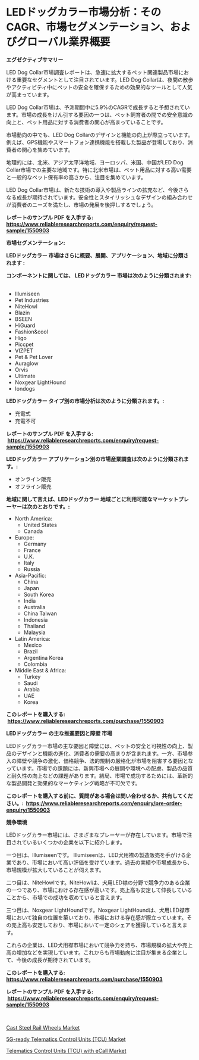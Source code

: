 <p><h1>LEDドッグカラー市場分析：そのCAGR、市場セグメンテーション、およびグローバル業界概要</h1></p><p><strong>エグゼクティブサマリー</strong></p>
<p><p>LED Dog Collar市場調査レポートは、急速に拡大するペット関連製品市場における重要なセグメントとして注目されています。LED Dog Collarは、夜間の散歩やアクティビティ中にペットの安全を確保するための効果的なツールとして人気が高まっています。</p><p>LED Dog Collar市場は、予測期間中に5.9%のCAGRで成長すると予想されています。市場の成長をけん引する要因の一つは、ペット飼育者の間での安全意識の向上と、ペット用品に対する消費者の関心が高まっていることです。</p><p>市場動向の中でも、LED Dog Collarのデザインと機能の向上が際立っています。例えば、GPS機能やスマートフォン連携機能を搭載した製品が登場しており、消費者の関心を集めています。</p><p>地理的には、北米、アジア太平洋地域、ヨーロッパ、米国、中国がLED Dog Collar市場での主要な地域です。特に北米市場は、ペット用品に対する高い需要と一般的なペット保有率の高さから、注目を集めています。</p><p>LED Dog Collar市場は、新たな技術の導入や製品ラインの拡充など、今後さらなる成長が期待されています。安全性とスタイリッシュなデザインの組み合わせが消費者のニーズを満たし、市場の発展を後押しするでしょう。</p></p>
<p><strong>レポートのサンプル PDF を入手する: <a href="https://www.reliableresearchreports.com/enquiry/request-sample/1550903">https://www.reliableresearchreports.com/enquiry/request-sample/1550903</a></strong></p>
<p><strong>市場セグメンテーション:</strong></p>
<p><strong> LEDドッグカラー 市場はさらに概要、展開、アプリケーション、地域に分類されます :</strong></p>
<p><strong>コンポーネントに関しては、 LEDドッグカラー 市場は次のように分類されます: &nbsp;</strong></p>
<p><ul><li>Illumiseen</li><li>Pet Industries</li><li>NiteHowl</li><li>Blazin</li><li>BSEEN</li><li>HiGuard</li><li>Fashion&cool</li><li>Higo</li><li>Piccpet</li><li>VIZPET</li><li>Pet & Pet Lover</li><li>Auraglow</li><li>Orvis</li><li>Ultimate</li><li>Noxgear LightHound</li><li>Iondogs</li></ul></p>
<p><strong> LEDドッグカラー タイプ別の市場分析は次のように分類されます。:</strong></p>
<p><ul><li>充電式</li><li>充電不可</li></ul></p>
<p><strong>レポートのサンプル PDF を入手する: &nbsp;<a href="https://www.reliableresearchreports.com/enquiry/request-sample/1550903">https://www.reliableresearchreports.com/enquiry/request-sample/1550903</a></strong></p>
<p><strong> LEDドッグカラー アプリケーション別の市場産業調査は次のように分類されます。:</strong></p>
<p><ul><li>オンライン販売</li><li>オフライン販売</li></ul></p>
<p><strong>地域に関して言えば、LEDドッグカラー 地域ごとに利用可能なマーケットプレーヤーは次のとおりです。:</strong></p>
<p><ul>
    <li>
        North America:
        <ul>
            <li>United States</li>
            <li>Canada</li>
        </ul>
    </li>
    <li>
        Europe:
        <ul>
            <li>Germany</li>
            <li>France</li>
            <li>U.K.</li>
            <li>Italy</li>
            <li>Russia</li>
        </ul>
    </li>
    <li>
        Asia-Pacific:
        <ul>
            <li>China</li>
            <li>Japan</li>
            <li>South Korea</li>
            <li>India</li>
            <li>Australia</li>
            <li>China Taiwan</li>
            <li>Indonesia</li>
            <li>Thailand</li>
            <li>Malaysia</li>
        </ul>
    </li>
    <li>
        Latin America:
        <ul>
            <li>Mexico</li>
            <li>Brazil</li>
            <li>Argentina Korea</li>
            <li>Colombia</li>
        </ul>
    </li>
    <li>
        Middle East & Africa:
        <ul>
            <li>Turkey</li>
            <li>Saudi</li>
            <li>Arabia</li>
            <li>UAE</li>
            <li>Korea</li>
        </ul>
    </li>
    </ul></p>
<p><strong>このレポートを購入する: &nbsp;<a href="https://www.reliableresearchreports.com/purchase/1550903">https://www.reliableresearchreports.com/purchase/1550903</a></strong></p>
<p><strong>LEDドッグカラー の主な推進要因と障壁 市場</strong></p>
<p><p>LEDドッグカラー市場の主な要因と障壁には、ペットの安全と可視性の向上、製品のデザインと機能の進化、消費者の需要の高まりが含まれます。一方、市場参入の障壁や競争の激化、価格競争、法的規制の厳格化が市場を阻害する要因となっています。市場での課題には、新興市場への展開や環境への配慮、製品の品質と耐久性の向上などの課題があります。結局、市場で成功するためには、革新的な製品開発と効果的なマーケティング戦略が不可欠です。</p></p>
<p><strong>このレポートを購入する前に、質問がある場合は問い合わせるか、共有してください。:&nbsp; <a href="https://www.reliableresearchreports.com/enquiry/pre-order-enquiry/1550903">https://www.reliableresearchreports.com/enquiry/pre-order-enquiry/1550903</a></strong></p>
<p><strong>競争環境</strong></p>
<p><p>LEDドッグカラー市場には、さまざまなプレーヤーが存在しています。市場で注目されているいくつかの企業を以下に紹介します。</p><p>一つ目は、Illumiseenです。 Illumiseenは、LED犬用襟の製造販売を手がける企業であり、市場において高い評価を受けています。過去の実績や市場成長から、市場規模が拡大していることが伺えます。</p><p>二つ目は、NiteHowlです。NiteHowlは、犬用LED襟の分野で競争力のある企業の一つであり、市場における存在感が高いです。売上高も安定して伸長していることから、市場での成功を収めていると言えます。</p><p>三つ目は、Noxgear LightHoundです。Noxgear LightHoundは、犬用LED襟市場において独自の位置を築いており、市場における存在感が際立っています。その売上高も安定しており、市場において一定のシェアを獲得していると言えます。</p><p>これらの企業は、LED犬用襟市場において競争力を持ち、市場規模の拡大や売上高の増加などを実現しています。これからも市場動向に注目が集まる企業として、今後の成長が期待されています。</p></p>
<p><strong>このレポートを購入する: &nbsp; <a href="https://www.reliableresearchreports.com/purchase/1550903">https://www.reliableresearchreports.com/purchase/1550903</a></strong></p>
<p><strong>レポートのサンプル PDF を入手する: &nbsp;<a href="https://www.reliableresearchreports.com/enquiry/request-sample/1550903">https://www.reliableresearchreports.com/enquiry/request-sample/1550903</a></strong><strong></strong></p>
<p>&nbsp;</p>
<p><p><a href="https://cautious-neon-760.notion.site/Cast-Steel-Rail-Wheels-Market-Size-Evaluating-its-Market-Trends-Growth-and-Projections-2024-203-b1f0174f1fed4e5da164bae1921905a6">Cast Steel Rail Wheels Market</a></p><p><a href="https://gentle-editor-9db.notion.site/5G-ready-Telematics-Control-Units-TCU-Market-Size-Reflecting-a-Forecast-Till-2031-Market-By-Type--adb0d611752a4754a2ae45c938fee785">5G-ready Telematics Control Units (TCU) Market</a></p><p><a href="https://frill-swim-3cd.notion.site/Telematics-Control-Units-TCU-with-eCall-Market-Size-Share-Trends-Analysis-Report-By-Material-B-0a11aea7c47b46f388faaf04c6614e0a">Telematics Control Units (TCU) with eCall Market</a></p></p>
